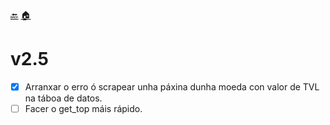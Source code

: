 [🔙](https://github.com/Ran-n/coinmarketcap_scrapper/blob/main/doc/xFCR/indekso.md)
[🏠](https://github.com/Ran-n/coinmarketcap_scrapper/blob/main/README.md)

# v2.5

- [X] Arranxar o erro ó scrapear unha páxina dunha moeda con valor de TVL na táboa de datos.
- [ ] Facer o get\_top máis rápido.
